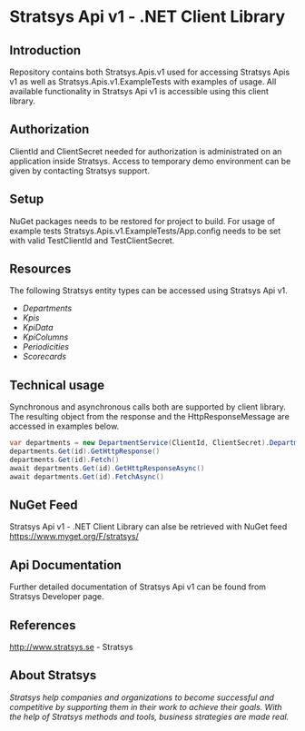 Stratsys Api v1 - .NET Client Library
==============

Introduction
--------------
Repository contains both Stratsys.Apis.v1 used for accessing Stratsys Apis v1 as well as Stratsys.Apis.v1.ExampleTests with examples of usage. All available functionality in Stratsys Api v1 is accessible using this client library. 

Authorization
--------------
ClientId and ClientSecret needed for authorization is administrated on an application inside Stratsys. Access to temporary demo environment can be given by contacting Stratsys support.

Setup
--------------
NuGet packages needs to be restored for project to build. For usage of example tests Stratsys.Apis.v1.ExampleTests/App.config needs to be set with valid TestClientId and TestClientSecret.

Resources
--------------
The following Stratsys entity types can be accessed using Stratsys Api v1.
- *Departments*
- *Kpis*
- *KpiData*
- *KpiColumns*
- *Periodicities*
- *Scorecards*

Technical usage
--------------
Synchronous and asynchronous calls both are supported by client library. The resulting object from the response and the HttpResponseMessage are accessed in examples below. 
```csharp
var departments = new DepartmentService(ClientId, ClientSecret).Departments;
departments.Get(id).GetHttpResponse()
departments.Get(id).Fetch()
await departments.Get(id).GetHttpResponseAsync()
await departments.Get(id).FetchAsync()
```

NuGet Feed
--------------
Stratsys Api v1 - .NET Client Library can alse be retrieved with NuGet feed https://www.myget.org/F/stratsys/

Api Documentation
--------------
Further detailed documentation of Stratsys Api v1 can be found from Stratsys Developer page.

References
--------------
http://www.stratsys.se - Stratsys

About Stratsys
--------------
*Stratsys help companies and organizations to become successful and competitive by supporting them in their work to achieve their goals. With the help of Stratsys methods and tools, business strategies are made real.*

